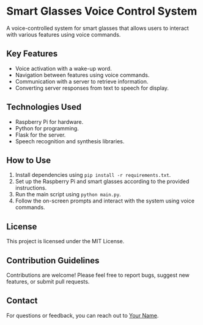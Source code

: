 # Smart Glasses Voice Control System

A voice-controlled system for smart glasses that allows users to interact with various features using voice commands.

## Key Features
- Voice activation with a wake-up word.
- Navigation between features using voice commands.
- Communication with a server to retrieve information.
- Converting server responses from text to speech for display.

## Technologies Used
- Raspberry Pi for hardware.
- Python for programming.
- Flask for the server.
- Speech recognition and synthesis libraries.

## How to Use
1. Install dependencies using `pip install -r requirements.txt`.
2. Set up the Raspberry Pi and smart glasses according to the provided instructions.
3. Run the main script using `python main.py`.
4. Follow the on-screen prompts and interact with the system using voice commands.

## License
This project is licensed under the MIT License.

## Contribution Guidelines
Contributions are welcome! Please feel free to report bugs, suggest new features, or submit pull requests.

## Contact
For questions or feedback, you can reach out to [Your Name](https://github.com/yourusername).
